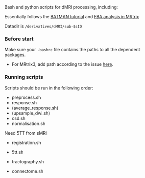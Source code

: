 Bash and python scripts for dMRI processing, including:

Essentially follows the [BATMAN tutorial](https://osf.io/pm9ba/) and [FBA analysis in MRtrix](https://mrtrix.readthedocs.io/en/latest/fixel_based_analysis/mt_fibre_density_cross-section.html#fibre-density-and-cross-section-multi-tissue-csd)

Datadir is `/derivatives/dMRI/sub-$sID`

### Before start

Make sure your `.bashrc` file contains the paths to all the dependent packages.

- For MRtrix3, add path according to the issue [here](https://github.com/yukaizou2015/NENAH-BIDS/issues/18#issuecomment-877311286).

### Running scripts 

Scripts should be run in the following order:

- preprocess.sh
- response.sh
- (average_response.sh)
- (upsample_dwi.sh)
- csd.sh
- normalisation.sh

Need 5TT from sMRI
- registration.sh
- 5tt.sh

- tractography.sh
- connectome.sh
